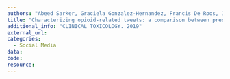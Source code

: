 ```yaml
---
authors: "Abeed Sarker, Graciela Gonzalez-Hernandez, Francis De Roos, Jeanmarie Perrone"
title: "Characterizing opioid-related tweets: a comparison between prescription and illicit opioid chatter."
additional_info: "CLINICAL TOXICOLOGY. 2019"
external_url:
categories:
  - Social Media 
data:
code: 
resource:
---
```

